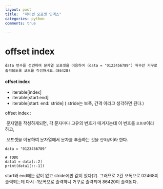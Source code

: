 ```yaml
---
layout: post
title:  "파이썬 오프셋 인덱스"
categories: python
comments: true

---
```


# offset index

~~~
data 변수를 선언하여 문자열 오프셋을 이용하여 (data = "0123456789") 짝수만 거꾸로 출력되도록 코드를 작성하세요.(86420)
~~~



#### offset index

- iterable[index]
- iterable[start:end]
- iterable[start​: end: ​stride] ( stride는 보폭, 간격 이라고 생각하면 된다.)



offset index : 

​	문자열을 작성하게되면, 각 문자마다 고유의 번호가 매겨지는데 이 번호를 `오프셋`이라 하고, 

​	오프셋을 이용하여 문자열에서 문자를 추출하는 것을 `인덱싱`이라 한다.



~~~
data = "0123456789"

# TODO  
data1 = data[::2]
print(data1[::-1])
~~~

start와 end에는 값이 없고 stride에만 값이 있다(2).  그러므로 2칸 보폭으로 02468이 출력되는데 다시 -1보폭으로 출력하니 거꾸로 출력되어 86420이 출력된다.